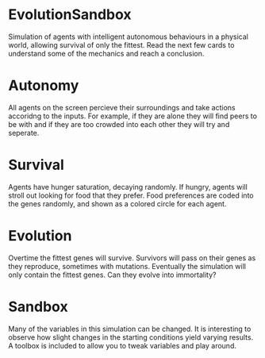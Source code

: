 # EvolutionSandbox
Simulation of agents with intelligent autonomous behaviours in a physical world, allowing survival of only the fittest. Read the next few cards to understand some of the mechanics and reach a conclusion.

# Autonomy
All agents on the screen percieve their surroundings and take actions accoridng to the inputs. For example, if they are alone they will find peers to be with and if they are too crowded into each other they will try and seperate.

# Survival
Agents have hunger saturation, decaying randomly. If hungry, agents will stroll out looking for food that they prefer. Food preferences are coded into the genes randomly, and shown as a colored circle for each agent.

# Evolution
Overtime the fittest genes will survive. Survivors will pass on their genes as they reproduce, sometimes with mutations. Eventually the simulation will only contain the fittest genes. Can they evolve into immortality?

# Sandbox
Many of the variables in this simulation can be changed. It is interesting to observe how slight changes in the starting conditions yield varying results. A toolbox is included to allow you to tweak variables and play around.
